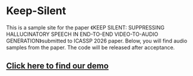 # Keep-Silent

This is a sample site for the paper 《KEEP SILENT: SUPPRESSING HALLUCINATORY SPEECH IN END-TO-END VIDEO-TO-AUDIO GENERATION》submitted to ICASSP 2026 paper. Below, you will find audio samples from the paper. The code will be released after acceptance.

[Click here to find our demo](https://oldjohn.top/KEEP-SILENT-DEMO)
---
